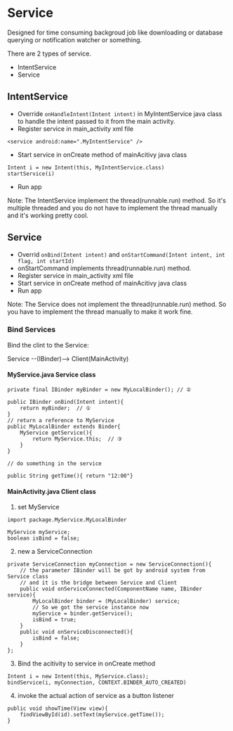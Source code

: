 # Service 

Designed for time consuming backgroud job like downloading or database querying or notification watcher or something.

There are 2 types of service.

- IntentService
- Service

## IntentService

- Override `onHandleIntent(Intent intent)` in MyIntentService java class to handle the intent passed to it from the main activity.
- Register service in main_activity xml file
```
<service android:name=".MyIntentService" />
```
- Start service in onCreate method of mainAcitivy java class 
```
Intent i = new Intent(this, MyIntentService.class)
startService(i)
```
- Run app

Note:
The IntentService implement the thread(runnable.run) method. So it's multiple threaded and you do not have to implement the thread manually and it's working pretty cool.



## Service

- Overrid `onBind(Intent intent)` and `onStartCommand(Intent intent, int flag, int startId)`
- onStartCommand implements thread(runnable.run) method.
- Register service in main_activity xml file
- Start service in onCreate method of mainAcitivy java class 
- Run app

Note:
The Service does not implement the thread(runnable.run) method. So you have to implement the thread manually to make it work fine.

### Bind Services

Bind the clint to the Service:

Service  --(IBinder)-->  Client(MainActivity)


#### MyService.java  Service class

```
private final IBinder myBinder = new MyLocalBinder(); // ②

public IBinder onBind(Intent intent){
	return myBinder;  // ①
}
// return a reference to MyService
public MyLocalBinder extends Binder{
	MyService getService(){
		return MyService.this;  // ③
	}
}

// do something in the service

public String getTime(){ return "12:00"}
```
#### MainActivity.java Client class

1. set MyService
```
import package.MyService.MyLocalBinder

MyService myService;
boolean isBind = false;
```
2. new a ServiceConnection

```
private ServiceConnection myConnection = new ServiceConnection(){
	// the parameter IBinder will be got by android system from Service class
	// and it is the bridge between Service and Client
	public void onServiceConnected(ComponentName name, IBinder service){
		MyLocalBinder binder = (MyLocalBinder) service;
		// So we got the service instance now
		myService = binder.getService();
		isBind = true;
	}
	public void onServiceDisconnected(){
		isBind = false;
	}
};
```
3. Bind the acitivity to service in onCreate method

```
Intent i = new Intent(this, MyService.class);
bindService(i, myConnection, CONTEXT.BINDER_AUTO_CREATED)
```
4. invoke the actual action of service as a button listener

```
public void showTime(View view){
	findViewById(id).setText(myService.getTime());
}
```





